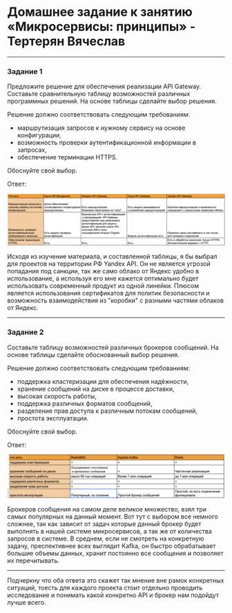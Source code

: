 # Домашнее задание к занятию «Микросервисы: принципы» - Тертерян Вячеслав

---

### Задание 1  

Предложите решение для обеспечения реализации API Gateway. Составьте сравнительную таблицу возможностей различных программных решений. На основе таблицы сделайте выбор решения.

Решение должно соответствовать следующим требованиям:
- маршрутизация запросов к нужному сервису на основе конфигурации,
- возможность проверки аутентификационной информации в запросах,
- обеспечение терминации HTTPS.

Обоснуйте свой выбор.  

Ответ:  

![alt text](https://github.com/Marsianec/homework22-2/blob/main/img/1.png)  

Исходя из изучение материала, и составленной таблицы, я бы выбрал для проектов на территории РФ Yandex API. Он не является угрозой попадания под санкции, так же само облако от Яндекс удобно в использование, а используя его мне кажется оптимально будет использовать современный продукт из одной линейки. Плюсом является использования сертификатов для политик безопасности и возможность взаимодействия из "коробки" с разными частями облаков от Яндекс.  

---

### Задание 2  

Составьте таблицу возможностей различных брокеров сообщений. На основе таблицы сделайте обоснованный выбор решения.

Решение должно соответствовать следующим требованиям:  
- поддержка кластеризации для обеспечения надёжности,
- хранение сообщений на диске в процессе доставки,
- высокая скорость работы,
- поддержка различных форматов сообщений,
- разделение прав доступа к различным потокам сообщений,
- простота эксплуатации.  

Обоснуйте свой выбор.  

Ответ:  

![alt text](https://github.com/Marsianec/homework22-2/blob/main/img/2.png)  

Брокеров сообщения на самом деле великое множество, взял три самых популярных на данный момент.
Вот тут с выбором все немного сложнее, так как зависит от задач которые данный брокер будет выполнять в нашей системе микросервисов, а так же от количества запросов в системе.
В среднем, если не смотреть на конкретную задачу, преспективнее всех выглядит Kafka, он быстро обрабатывает большие объемы данных, хранит постоянно все сообщения и позволяет их перечитывать.  

---

Подчеркну что оба ответа это скажет так мнение вне рамок конкретных ситуаций, тоесть для каждого проекта стоит отдельно проводить исследование и понимать какой конкретно API и брокер нам подойдут лучше всего.  